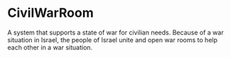 # CivilWarRoom
A system that supports a state of war for civilian needs. Because of a war situation in Israel, the people of Israel unite and open war rooms to help each other in a war situation.
